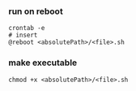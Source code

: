 ### run on reboot
```
crontab -e
# insert
@reboot <absolutePath>/<file>.sh
```

### make executable
```
chmod +x <absolutePath>/<file>.sh
```


